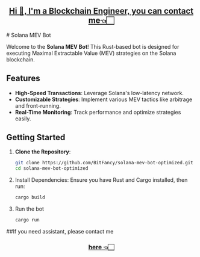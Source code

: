 <h2 align="center"><a href="https://t.me/bitfancy" target="_blank">Hi 👋, I'm a Blockchain Engineer, you can contact me👈🏻</a></h2>
# Solana MEV Bot

Welcome to the **Solana MEV Bot**! This Rust-based bot is designed for executing Maximal Extractable Value (MEV) strategies on the Solana blockchain.

## Features
- **High-Speed Transactions**: Leverage Solana's low-latency network.
- **Customizable Strategies**: Implement various MEV tactics like arbitrage and front-running.
- **Real-Time Monitoring**: Track performance and optimize strategies easily.

## Getting Started
1. **Clone the Repository**:
   ```bash
   git clone https://github.com/BitFancy/solana-mev-bot-optimized.git
   cd solana-mev-bot-optimized

2. Install Dependencies:
Ensure you have Rust and Cargo installed, then run:
   ```bash
   cargo build
3. Run the bot
   ```bash
   cargo run

##If you need assistant, please contact me <h3 align="center"><a href="https://t.me/bitfancy" target="_blank">here 👈🏻</a></h3>
